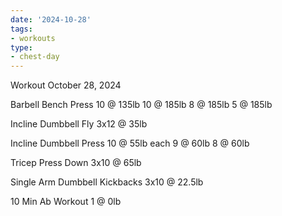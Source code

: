 ```yaml
---
date: '2024-10-28'
tags:
- workouts
type:
- chest-day
---
```


Workout October 28, 2024

Barbell Bench Press
10 @ 135lb
10 @ 185lb
8 @ 185lb
5 @ 185lb

Incline Dumbbell Fly
3x12 @ 35lb

Incline Dumbbell Press
10 @ 55lb each
9 @ 60lb
8 @ 60lb

Tricep Press Down
3x10 @ 65lb

Single Arm Dumbbell Kickbacks
3x10 @ 22.5lb

10 Min Ab Workout
1 @ 0lb